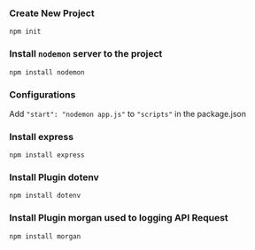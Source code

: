 ### Create New Project
`npm init`

### Install `nodemon` server to the project
`npm install nodemon`

### Configurations
Add `"start": "nodemon app.js"` to `"scripts"` in the package.json

### Install express
`npm install express`


### Install Plugin dotenv
`npm install dotenv`

### Install Plugin morgan used to logging API Request
`npm install morgan`